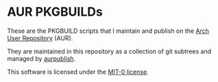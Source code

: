 # AUR PKGBUILDs

These are the PKGBUILD scripts that I maintain and publish on the [Arch User
Repository][aur] (AUR).

They are maintained in this repository as a collection of git subtrees and
managed by [aurpublish][aurpublish].

This software is licensed under the [MIT-0 license][license].

[aur]: https://aur.archlinux.org/
[aurpublish]: https://github.com/eli-schwartz/aurpublish
[license]: LICENSE.txt
